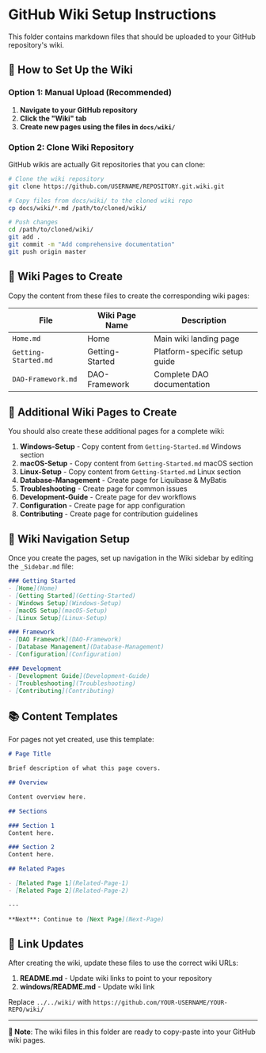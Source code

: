 # GitHub Wiki Setup Instructions

This folder contains markdown files that should be uploaded to your GitHub repository's wiki.

## 🚀 How to Set Up the Wiki

### Option 1: Manual Upload (Recommended)

1. **Navigate to your GitHub repository**
2. **Click the "Wiki" tab**
3. **Create new pages using the files in `docs/wiki/`**

### Option 2: Clone Wiki Repository

GitHub wikis are actually Git repositories that you can clone:

```bash
# Clone the wiki repository
git clone https://github.com/USERNAME/REPOSITORY.git.wiki.git

# Copy files from docs/wiki/ to the cloned wiki repo
cp docs/wiki/*.md /path/to/cloned/wiki/

# Push changes
cd /path/to/cloned/wiki/
git add .
git commit -m "Add comprehensive documentation"
git push origin master
```

## 📝 Wiki Pages to Create

Copy the content from these files to create the corresponding wiki pages:

| File | Wiki Page Name | Description |
|------|----------------|-------------|
| `Home.md` | Home | Main wiki landing page |
| `Getting-Started.md` | Getting-Started | Platform-specific setup guide |
| `DAO-Framework.md` | DAO-Framework | Complete DAO documentation |

## 🔧 Additional Wiki Pages to Create

You should also create these additional pages for a complete wiki:

1. **Windows-Setup** - Copy content from `Getting-Started.md` Windows section
2. **macOS-Setup** - Copy content from `Getting-Started.md` macOS section  
3. **Linux-Setup** - Copy content from `Getting-Started.md` Linux section
4. **Database-Management** - Create page for Liquibase & MyBatis
5. **Troubleshooting** - Create page for common issues
6. **Development-Guide** - Create page for dev workflows
7. **Configuration** - Create page for app configuration
8. **Contributing** - Create page for contribution guidelines

## 🎯 Wiki Navigation Setup

Once you create the pages, set up navigation in the Wiki sidebar by editing the `_Sidebar.md` file:

```markdown
### Getting Started
- [Home](Home)
- [Getting Started](Getting-Started)
- [Windows Setup](Windows-Setup)
- [macOS Setup](macOS-Setup)
- [Linux Setup](Linux-Setup)

### Framework
- [DAO Framework](DAO-Framework)
- [Database Management](Database-Management)
- [Configuration](Configuration)

### Development
- [Development Guide](Development-Guide)
- [Troubleshooting](Troubleshooting)
- [Contributing](Contributing)
```

## 📚 Content Templates

For pages not yet created, use this template:

```markdown
# Page Title

Brief description of what this page covers.

## Overview

Content overview here.

## Sections

### Section 1
Content here.

### Section 2
Content here.

## Related Pages

- [Related Page 1](Related-Page-1)
- [Related Page 2](Related-Page-2)

---

**Next**: Continue to [Next Page](Next-Page)
```

## 🔗 Link Updates

After creating the wiki, update these files to use the correct wiki URLs:

1. **README.md** - Update wiki links to point to your repository
2. **windows/README.md** - Update wiki link

Replace `../../wiki/` with `https://github.com/YOUR-USERNAME/YOUR-REPO/wiki/`

---

**📝 Note**: The wiki files in this folder are ready to copy-paste into your GitHub wiki pages. 